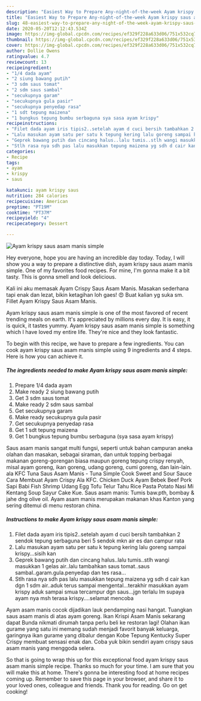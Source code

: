 ```yaml
---
description: "Easiest Way to Prepare Any-night-of-the-week Ayam krispy saus asam manis simple"
title: "Easiest Way to Prepare Any-night-of-the-week Ayam krispy saus asam manis simple"
slug: 48-easiest-way-to-prepare-any-night-of-the-week-ayam-krispy-saus-asam-manis-simple
date: 2020-05-20T12:12:43.534Z
image: https://img-global.cpcdn.com/recipes/ef329f228a633d06/751x532cq70/ayam-krispy-saus-asam-manis-simple-foto-resep-utama.jpg
thumbnail: https://img-global.cpcdn.com/recipes/ef329f228a633d06/751x532cq70/ayam-krispy-saus-asam-manis-simple-foto-resep-utama.jpg
cover: https://img-global.cpcdn.com/recipes/ef329f228a633d06/751x532cq70/ayam-krispy-saus-asam-manis-simple-foto-resep-utama.jpg
author: Dollie Owens
ratingvalue: 4.7
reviewcount: 13
recipeingredient:
- "1/4 dada ayam"
- "2 siung bawang putih"
- "3 sdm saus tomat"
- "2 sdm saus sambal"
- "secukupnya garam"
- "secukupnya gula pasir"
- "secukupnya penyedap rasa"
- "1 sdt tepung maizena"
- "1 bungkus tepung bumbu serbaguna sya sasa ayam krispy"
recipeinstructions:
- "Filet dada ayam iris tipis2..setelah ayam d cuci bersih tambahkan 2 sendok tepung serbaguna beri 5 sendok mkn air es dan campur rata"
- "Lalu masukan ayam satu per satu k tepung kering lalu goreng sampai krispy...sisih kan"
- "Geprek bawang putih dan cincang halus..lalu tumis..stlh wangi masukkan 1 gelas air..lalu tambahkan saus tomat..saus sambal..garam.gula.penyedap dan tes rasa..."
- "Stlh rasa nya sdh pas lalu masukkan tepung maizena yg sdh d cair kan dgn 1 sdm air..aduk terus sampai mengental...terakhir masukkan ayam krispy aduk sampai smua tercampur dgn saus...jgn terlalu lm supaya ayam nya msh terasa krispy....selamat mencoba"
categories:
- Recipe
tags:
- ayam
- krispy
- saus

katakunci: ayam krispy saus 
nutrition: 284 calories
recipecuisine: American
preptime: "PT19M"
cooktime: "PT37M"
recipeyield: "4"
recipecategory: Dessert

---
```



![Ayam krispy saus asam manis simple](https://img-global.cpcdn.com/recipes/ef329f228a633d06/751x532cq70/ayam-krispy-saus-asam-manis-simple-foto-resep-utama.jpg)

Hey everyone, hope you are having an incredible day today. Today, I will show you a way to prepare a distinctive dish, ayam krispy saus asam manis simple. One of my favorites food recipes. For mine, I'm gonna make it a bit tasty. This is gonna smell and look delicious.

Kali ini aku memasak Ayam Crispy Saus Asam Manis. Masakan sederhana tapi enak dan lezat, bikin ketagihan loh gaes! 😍 Buat kalian yg suka sm. Fillet Ayam Krispy Saus Asam Manis.

Ayam krispy saus asam manis simple is one of the most favored of recent trending meals on earth. It's appreciated by millions every day. It is easy, it is quick, it tastes yummy. Ayam krispy saus asam manis simple is something which I have loved my entire life. They're nice and they look fantastic.


To begin with this recipe, we have to prepare a few ingredients. You can cook ayam krispy saus asam manis simple using 9 ingredients and 4 steps. Here is how you can achieve it.

<!--inarticleads1-->

##### The ingredients needed to make Ayam krispy saus asam manis simple:

1. Prepare 1/4 dada ayam
1. Make ready 2 siung bawang putih
1. Get 3 sdm saus tomat
1. Make ready 2 sdm saus sambal
1. Get secukupnya garam
1. Make ready secukupnya gula pasir
1. Get secukupnya penyedap rasa
1. Get 1 sdt tepung maizena
1. Get 1 bungkus tepung bumbu serbaguna (sya sasa ayam krispy)


Saus asam manis sangat multi fungsi, seperti untuk bahan campuran aneka olahan dan masakan, sebagai siraman, dan untuk topping berbagai makanan goreng-gorengan biasa maupun goreng tepung crispy renyah, misal ayam goreng, ikan goreng, udang goreng, cumi goreng, dan lain-lain. ala KFC Tuna Saus Asam Manis - Tuna Simple Cook Sweet and Sour Sauce Cara Membuat Ayam Crispy Ala KFC. Chicken Duck Ayam Bebek Beef Pork Sapi Babi Fish Shrimp Udang Egg Tofu Telur Tahu Rice Pasta Potato Nasi Mi Kentang Soup Sayur Cake Kue. Saus asam manis: Tumis baw.pth, bombay &amp; jahe dng olive oil. Ayam asam manis merupakan makanan khas Kanton yang sering ditemui di menu restoran china. 

<!--inarticleads2-->

##### Instructions to make Ayam krispy saus asam manis simple:

1. Filet dada ayam iris tipis2..setelah ayam d cuci bersih tambahkan 2 sendok tepung serbaguna beri 5 sendok mkn air es dan campur rata
1. Lalu masukan ayam satu per satu k tepung kering lalu goreng sampai krispy...sisih kan
1. Geprek bawang putih dan cincang halus..lalu tumis..stlh wangi masukkan 1 gelas air..lalu tambahkan saus tomat..saus sambal..garam.gula.penyedap dan tes rasa...
1. Stlh rasa nya sdh pas lalu masukkan tepung maizena yg sdh d cair kan dgn 1 sdm air..aduk terus sampai mengental...terakhir masukkan ayam krispy aduk sampai smua tercampur dgn saus...jgn terlalu lm supaya ayam nya msh terasa krispy....selamat mencoba


Ayam asam manis cocok dijadikan lauk pendamping nasi hangat. Tuangkan saus asam manis di atas ayam goreng. Ikan Krispi Asam Manis sekarang dapat Bunda nikmati dirumah tanpa perlu beli ke restoran lagi! Olahan ikan gurame yang satu ini memang sudah menjadi favorit banyak keluarga, garingnya ikan gurame yang dibalur dengan Kobe Tepung Kentucky Super Crispy membuat sensasi enak dan. Coba yuk bikin sendiri ayam crispy saus asam manis yang menggoda selera. 

So that is going to wrap this up for this exceptional food ayam krispy saus asam manis simple recipe. Thanks so much for your time. I am sure that you will make this at home. There's gonna be interesting food at home recipes coming up. Remember to save this page in your browser, and share it to your loved ones, colleague and friends. Thank you for reading. Go on get cooking!

